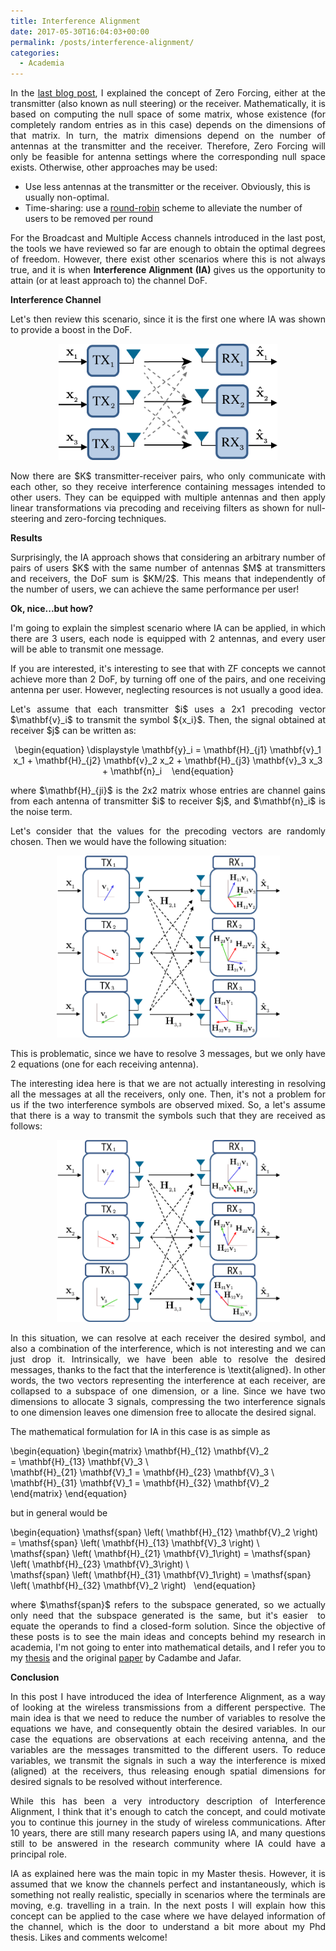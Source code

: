```yaml
---
title: Interference Alignment
date: 2017-05-30T16:04:03+00:00
permalink: /posts/interference-alignment/
categories:
  - Academia
---
```


<!-- <i> If latex formulas are not shown in your browser, please make sure you allow loading insecure scripts from this page. Right hand side of the address bar in chrome you will see a placeholder where this can be enabled.</i> -->

<p style="text-align: justify;">In the <a href="/posts/background/">last blog post</a>, I explained the concept of Zero Forcing, either at the transmitter (also known as null steering) or the receiver. Mathematically, it is based on computing the null space of some matrix, whose existence (for completely random entries as in this case) depends on the dimensions of that matrix. In turn, the matrix dimensions depend on the number of antennas at the transmitter and the receiver. Therefore, Zero Forcing will only be feasible for antenna settings where the corresponding null space exists. Otherwise, other approaches may be used:</p>
<ul>
 	<li>Use less antennas at the transmitter or the receiver. Obviously, this is usually non-optimal.</li>
 	<li>Time-sharing: use a <a href="https://en.wikipedia.org/wiki/Round-robin">round-robin</a> scheme to alleviate the number of users to be removed per round</li>
</ul>
<p style="text-align: justify;">For the Broadcast and Multiple Access channels introduced in the last post, the tools we have reviewed so far are enough to obtain the optimal degrees of freedom. However, there exist other scenarios where this is not always true, and it is when <strong>Interference Alignment (IA) </strong>gives us the opportunity to attain (or at least approach to) the channel DoF.</p>

<strong>Interference Channel</strong>

<p style="text-align: justify;">Let's then review this scenario, since it is the first one where IA was shown to provide a boost in the DoF.</p>
<p style="text-align: center;"><img src="/content/IC.png" alt="" width="350" height="186" /></p>
<p style="text-align: justify;">Now there are $K$ transmitter-receiver pairs, who only communicate with each other, so they receive interference containing messages intended to other users. They can be equipped with multiple antennas and then apply linear transformations via precoding and receiving filters as shown for null-steering and zero-forcing techniques.</p>

<strong>Results</strong>

<p style="text-align: justify;">Surprisingly, the IA approach shows that considering an arbitrary number of pairs of users $K$ with the same number of antennas $M$ at transmitters and receivers, the DoF sum is $KM/2$. This means that independently of the number of users, we can achieve the same performance per user!</p>

<strong>Ok, nice...but how?</strong>

<p style="text-align: justify;">I'm going to explain the simplest scenario where IA can be applied, in which there are 3 users, each node is equipped with 2 antennas, and every user will be able to transmit one message.</p>

<p style="text-align: justify;">If you are interested, it's interesting to see that with ZF concepts we cannot achieve more than 2 DoF, by turning off one of the pairs, and one receiving antenna per user. However, neglecting resources is not usually a good idea.</p>

<p style="text-align: justify;">Let's assume that each transmitter $i$ uses a 2x1 precoding vector $\mathbf{v}_i$ to transmit the symbol ${x_i}$. Then, the signal obtained at receiver $j$ can be written as:</p>
<p align="center">
\begin{equation} \displaystyle \mathbf{y}_i =
\mathbf{H}_{j1} \mathbf{v}_1 x_1 +
\mathbf{H}_{j2} \mathbf{v}_2 x_2 +
\mathbf{H}_{j3} \mathbf{v}_3 x_3
+ \mathbf{n}_i   
\end{equation}
</p>
<p style="text-align: justify;">where $\mathbf{H}_{ji}$ is the 2x2 matrix whose entries are channel gains from each antenna of transmitter $i$ to receiver $j$, and $\mathbf{n}_i$ is the noise term.</p>

<p style="text-align: justify;">Let's consider that the values for the precoding vectors are randomly chosen. Then we would have the following situation:</p>

<div style="text-align: center">
  <img src="/content/IA_random.png" alt="" width="357" height="291" />
</div> <p> </p>

<p style="text-align: justify;">This is problematic, since we have to resolve 3 messages, but we only have 2 equations (one for each receiving antenna).</p>

<p style="text-align: justify;">The interesting idea here is that we are not actually interesting in resolving all the messages at all the receivers, only one. Then, it's not a problem for us if the two interference symbols are observed mixed. So, a let's assume that there is a way to transmit the symbols such that they are received as follows:</p>

<div style="text-align: center">
  <img src="/content/IA_CJ.png" alt="" width="357" height="291" />
</div> <p> </p>

<p style="text-align: justify;">In this situation, we can resolve at each receiver the desired symbol, and also a combination of the interference, which is not interesting and we can just drop it. Intrinsically, we have been able to resolve the desired messages, thanks to the fact that the interference is \textit{aligned}. In other words, the two vectors representing the interference at each receiver, are collapsed to a subspace of one dimension, or a line. Since we have two dimensions to allocate 3 signals, compressing the two interference signals to one dimension leaves one dimension free to allocate the desired signal.</p>

<p style="text-align: justify;">The mathematical formulation for IA in this case is as simple as</p>

\begin{equation}    \begin{matrix}
  \mathbf{H}\_{12} \mathbf{V}_2 = \mathbf{H}\_{13} \mathbf{V}_3 \\\
  \mathbf{H}\_{21} \mathbf{V}_1 = \mathbf{H}\_{23} \mathbf{V}_3 \\\
  \mathbf{H}\_{31} \mathbf{V}_1 = \mathbf{H}\_{32} \mathbf{V}_2   
  \end{matrix} \end{equation}

but in general would be

\begin{equation}
\mathsf{span} \left\( \mathbf{H}\_{12} \mathbf{V}_2 \right\) =
\mathsf{span} \left\( \mathbf{H}\_{13} \mathbf{V}_3 \right\) \\\
\mathsf{span} \left\( \mathbf{H}\_{21} \mathbf{V}_1\right\) =
\mathsf{span} \left\( \mathbf{H}\_{23} \mathbf{V}_3\right\) \\\
\mathsf{span} \left\( \mathbf{H}\_{31} \mathbf{V}_1\right\) =
\mathsf{span} \left\( \mathbf{H}\_{32} \mathbf{V}_2 \right\)  
\end{equation}

<p style="text-align: justify;">where $\mathsf{span}$ refers to the subspace generated, so we actually only need that the subspace generated is the same, but it's easier  to equate the operands to find a closed-form solution. Since the objective of these posts is to see the main ideas and concepts behind my research in academia, I'm not going to enter into mathematical details, and I refer you to my <a href="/content/marcPhd.pdf">thesis</a> and the original <a href="https://arxiv.org/abs/0707.0323">paper</a> by Cadambe and Jafar.</p>

<strong>Conclusion</strong>

<p style="text-align: justify;">In this post I have introduced the idea of Interference Alignment, as a way of looking at the wireless transmissions from a different perspective. The main idea is that we need to reduce the number of variables to resolve the equations we have, and consequently obtain the desired variables. In our case the equations are observations at each receiving antenna, and the variables are the messages transmitted to the different users. To reduce variables, we transmit the signals in such a way the interference is mixed (aligned) at the receivers, thus releasing enough spatial dimensions for desired signals to be resolved without interference.</p>

<p style="text-align: justify;">While this has been a very introductory description of Interference Alignment, I think that it's enough to catch the concept, and could motivate you to continue this journey in the study of wireless communications. After 10 years, there are still many research papers using IA, and many questions still to be answered in the research community where IA could have a principal role.</p>

<p style="text-align: justify;">IA as explained here was the main topic in my Master thesis. However, it is assumed that we know the channels perfect and instantaneously, which is something not really realistic, specially in scenarios where the terminals are moving, e.g. travelling in a train. In the next posts I will explain how this concept can be applied to the case where we have delayed information of the channel, which is the door to understand a bit more about my Phd thesis. Likes and comments welcome!</p>
